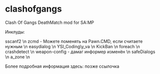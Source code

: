 # clashofgangs
Clash Of Gangs DeathMatch mod for SA:MP


Инклуды:

sscanf2 \n
zcmd - Можете поменять на Pawn.CMD, если считаете нужным \n
easydialog \n
YSI_Coding\y_va \n
KickBan \n
foreach \n
crashdetect \n
weapon-config - дамаг информер изменён \n
safeDialogs \n
a_zone \n

Более подробная информация здесь: позже ссылочка
